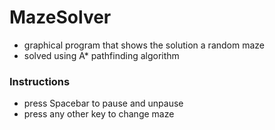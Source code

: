 # MazeSolver

* graphical program that shows the solution a random maze
* solved using A* pathfinding algorithm

### Instructions
* press Spacebar to pause and unpause
* press any other key to change maze 
